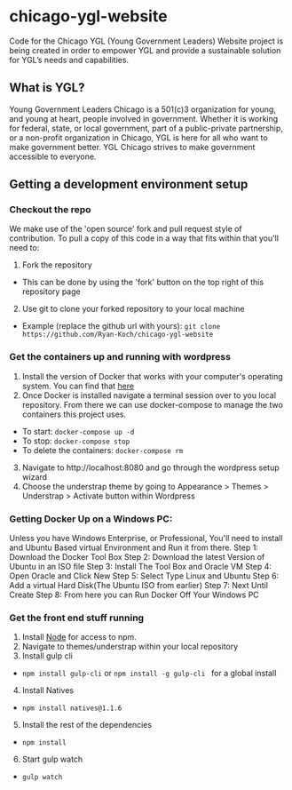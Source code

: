 # chicago-ygl-website
Code for the Chicago YGL (Young Government Leaders) Website project is being created in order to empower YGL and provide a sustainable solution for YGL’s needs and capabilities. 

## What is YGL?
Young Government Leaders Chicago is a 501(c)3 organization for young, and young at heart, people involved in government. Whether it is working for federal, state, or local government, part of a public-private partnership, or a non-profit organization in Chicago, YGL is here for all who want to make government better. YGL Chicago strives to make government accessible to everyone.  


## Getting a development environment setup

### Checkout the repo

We make use of the 'open source' fork and pull request style of contribution. To pull a copy of this code in a way that fits within that you'll need to:
1. Fork the repository 
  * This can be done by using the 'fork' button on the top right of this repository page
2. Use git to clone your forked repository to your local machine
  * Example (replace the github url with yours):
    ` git clone https://github.com/Ryan-Koch/chicago-ygl-website `

### Get the containers up and running with wordpress
1. Install the version of Docker that works with your computer's operating system. You can find that [here](https://www.docker.com/products/docker-desktop)
2. Once Docker is installed navigate a terminal session over to you local repository. From there we can use docker-compose to manage the two containers this project uses.
  * To start: ` docker-compose up -d `
  * To stop: ` docker-compose stop `
  * To delete the containers: ` docker-compose rm ` 
3. Navigate to http://localhost:8080 and go through the wordpress setup wizard
4. Choose the understrap theme by going to Appearance > Themes > Understrap > Activate button within Wordpress

### Getting Docker Up on a Windows PC: 
Unless you have Windows Enterprise, or Professional, You'll need to install and Ubuntu Based virtual Environment and Run it from there.
Step 1: Download the Docker Tool Box 
Step 2: Download the latest Version of Ubuntu in an ISO file
Step 3: Install The Tool Box and Oracle VM
Step 4: Open Oracle and Click New
Step 5: Select Type Linux and Ubuntu
Step 6: Add a virtual Hard Disk(The Ubuntu ISO from earlier)
Step 7: Next Until Create
Step 8: From here you can Run Docker Off Your Windows PC

### Get the front end stuff running
1. Install [Node](https://nodejs.org/en/) for access to npm. 
2. Navigate to themes/understrap within your local repository
3. Install gulp cli
  * ` npm install gulp-cli ` or `npm install -g gulp-cli ` for a global install
4. Install Natives
  * `npm install natives@1.1.6`
5. Install the rest of the dependencies
  * `npm install`
6. Start gulp watch
  * `gulp watch`

